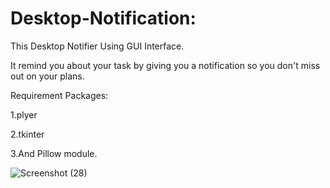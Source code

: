 # Desktop-Notification:
This Desktop Notifier Using GUI Interface. 

It remind you about your task by giving you a notification so you don't miss out on your plans.

Requirement Packages:

1.plyer

2.tkinter

3.And Pillow module.

![Screenshot (28)](https://user-images.githubusercontent.com/88656609/208310261-b0fa6789-4c89-4514-b0f0-1532ffa355c1.png)
